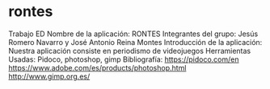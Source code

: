 # rontes
Trabajo ED 
Nombre de la aplicación: RONTES
  		Integrantes del grupo: Jesús Romero Navarro y José Antonio Reina Montes
  		Introducción de la aplicación: Nuestra aplicación consiste en periodismo de videojuegos
  		Herramientas Usadas: Pidoco, photoshop, gimp
  		Bibliografía: 
        https://pidoco.com/en
        https://www.adobe.com/es/products/photoshop.html
        http://www.gimp.org.es/
